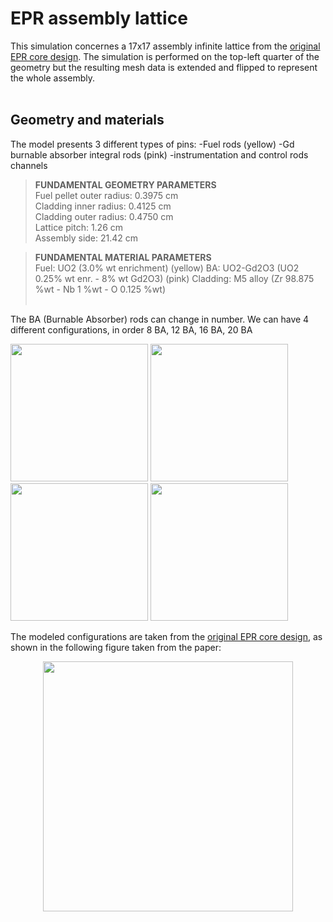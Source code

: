 # EPR assembly lattice

This simulation concernes a 17x17 assembly infinite lattice from the [original EPR core design](https://github.com/LorenzoMazzocco/OpenMC-projects/files/7281364/EPR.core.design.pdf).
The simulation is performed on the top-left quarter of the geometry but the resulting mesh data is extended and flipped to represent the whole assembly.
<br></br>

## Geometry and materials

The model presents 3 different types of pins:
-Fuel rods (yellow)
-Gd burnable absorber integral rods (pink)
-instrumentation and control rods channels

>**FUNDAMENTAL GEOMETRY PARAMETERS**\
>Fuel pellet outer radius: 0.3975 cm\
>Cladding inner radius: 0.4125 cm\
>Cladding outer radius: 0.4750 cm\
>Lattice pitch: 1.26 cm\
>Assembly side: 21.42 cm

>**FUNDAMENTAL MATERIAL PARAMETERS**\
>Fuel: UO2 (3.0% wt enrichment) (yellow)
>BA: UO2-Gd2O3 (UO2 0.25% wt enr. - 8% wt Gd2O3) (pink)
>Cladding: M5 alloy (Zr 98.875 %wt - Nb 1 %wt - O 0.125 %wt)
<br></br>

The BA (Burnable Absorber) rods can change in number. We can have 4 different configurations, in order 8 BA, 12 BA, 16 BA, 20 BA

<p float="left">
  <img src="https://user-images.githubusercontent.com/36040421/135927626-10d8c1d2-753a-4305-90b6-be0676913de1.png" width="220" />
  <img src="https://user-images.githubusercontent.com/36040421/135927633-a08d1e9f-d4d2-4d5e-88bf-ea7b073b3f6d.png" width="220" /> 
  <img src="https://user-images.githubusercontent.com/36040421/135927637-788702c2-427f-4127-9aa3-85bb50cc4383.png" width="220" />
  <img src="https://user-images.githubusercontent.com/36040421/135927642-7e3fe04d-4d90-4bb4-9979-eb607fd5df92.png" width="220" />
</p>

The modeled configurations are taken from the [original EPR core design](https://github.com/LorenzoMazzocco/OpenMC-projects/files/7281364/EPR.core.design.pdf), as shown in the following 
figure taken from the paper:

<p align="center">
<img src="https://user-images.githubusercontent.com/36040421/135928035-8386af87-276e-4adf-978b-77f9eb09066c.png" width="400" />
</p>

